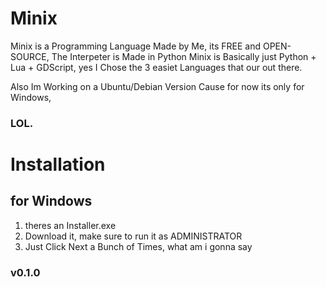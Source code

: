 # Minix
Minix is a Programming Language Made by Me, its FREE and OPEN-SOURCE, The Interpeter is Made in Python
Minix is Basically just Python + Lua + GDScript, yes I Chose the 3 easiet
Languages that our out there.

Also Im Working on a Ubuntu/Debian Version Cause for now its only for Windows,

### LOL.

# Installation
## for Windows
1. theres an Installer.exe
2. Download it, make sure to run it as ADMINISTRATOR
3. Just Click Next a Bunch of Times, what am i gonna say

### v0.1.0
